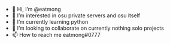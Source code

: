 - 👋 Hi, I’m @eatmong
- 👀 I’m interested in osu private servers and osu itself
- 🌱 I’m currently learning python
- 💞️ I’m looking to collaborate on currently nothing solo projects
- 📫 How to reach me eatmong#0777
